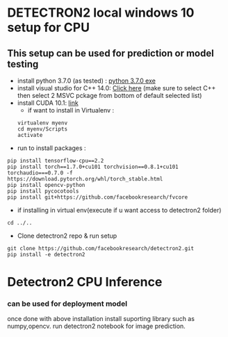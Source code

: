 # DETECTRON2 local windows 10 setup for CPU

## This setup can be used for prediction or model testing



* install python 3.7.0 (as tested) : [python 3.7.0 exe](https://www.python.org/ftp/python/3.7.0/python-3.7.0-amd64.exe)
* install visual studio  for C++ 14.0: [Click here](https://visualstudio.microsoft.com/thank-you-downloading-visual-studio/?sku=BuildTools&rel=16)
  (make sure to select C++ then select 2 MSVC pckage from bottom of default selected list)
* install CUDA 10.1: [link](https://developer.nvidia.com/cuda-10.1-download-archive-base?target_os=Windows&target_arch=x86_64&target_version=10&target_type=exelocal)
  * if want to install in Virtualenv : 
  ```
  virtualenv myenv
  cd myenv/Scripts
  activate
  ```
* run to install packages :
```
pip install tensorflow-cpu==2.2
pip install torch==1.7.0+cu101 torchvision==0.8.1+cu101 torchaudio===0.7.0 -f https://download.pytorch.org/whl/torch_stable.html
pip install opencv-python
pip install pycocotools
pip install git+https://github.com/facebookresearch/fvcore
```
  * if installing in virtual env(execute if u want access to detectron2 folder)
  ```
  cd ../..
  ```
* Clone detectron2 repo & run setup
```
git clone https://github.com/facebookresearch/detectron2.git
pip install -e detectron2

```
# Detectron2 CPU Inference

### can be used for deployment model
once done with above installation install suporting library such as numpy,opencv.
run detectron2 notebook for image prediction.

